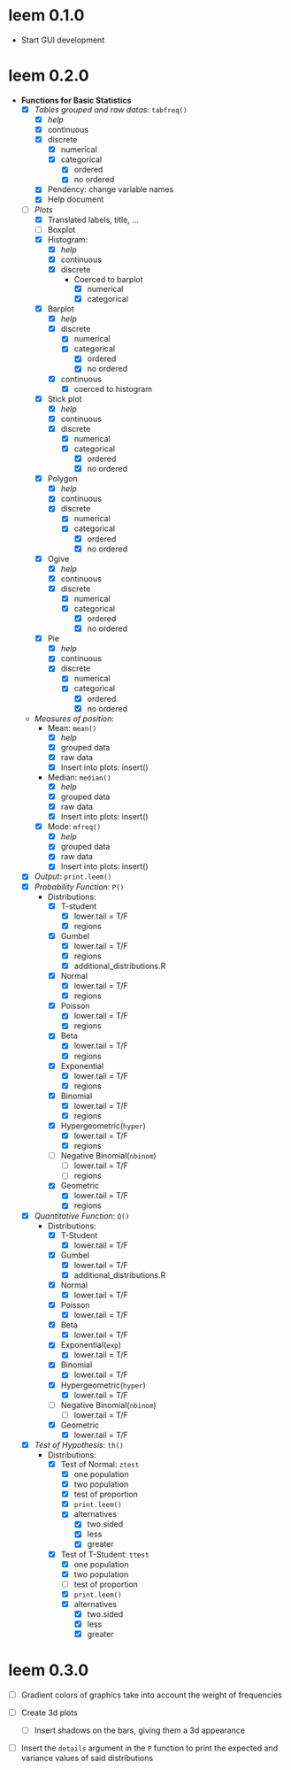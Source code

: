 # leem 0.1.0

- Start GUI development

# leem 0.2.0

- **Functions for Basic Statistics**
  - [X] *Tables grouped and raw datas*: `tabfreq()`
    - [X] *help*   
    - [X] continuous
    - [X] discrete
      - [X] numerical
      - [X] categorical 
        - [X] ordered
        - [X] no ordered
    - [X] Pendency: change variable names
    - [X] Help document
  - [ ] *Plots*
    - [X] Translated labels, title, ...
    - [ ] Boxplot
    - [X] Histogram:
      - [X] *help* 
      - [X] continuous
      - [X] discrete
        - Coerced to barplot
          - [X] numerical
          - [X] categorical
    - [X] Barplot
      - [X] *help*   
      - [X] discrete
        - [X] numerical
        - [X] categorical
          - [X] ordered
          - [X] no ordered
      - [X] continuous
        - [X] coerced to histogram
    - [X] Stick plot
      - [X] *help*  
      - [X] continuous
      - [X] discrete
        - [X] numerical
        - [X] categorical
          - [X] ordered
          - [X] no ordered
    - [X] Polygon
      - [X] *help* 
      - [X] continuous
      - [X] discrete
        - [X] numerical
        - [X] categorical 
          - [X] ordered
          - [X] no ordered
    - [X] Ogive
      - [X] *help* 
      - [X] continuous
      - [X] discrete
        - [X] numerical
        - [X] categorical 
          - [X] ordered
          - [X] no ordered
    - [X] Pie
      - [X] *help* 
      - [X] continuous
      - [X] discrete
        - [X] numerical
        - [X] categorical 
          - [X] ordered
          - [X] no ordered
  - *Measures of position*:
    - Mean: `mean()`
      - [X] *help* 
      - [X] grouped data
      - [X] raw data
      - [X] Insert into plots: insert()
    - Median: `median()`
       - [X] *help* 
       - [X] grouped data
       - [X] raw data
       - [X] Insert into plots: insert()
    -  [X] Mode: `mfreq()`
      - [X] *help* 
      - [X] grouped data
      - [X] raw data
      - [X] Insert into plots: insert()
  - [X] *Output*: `print.leem()` 
  - [X] *Probability Function*: `P()`
    - Distributions:
      - [X] T-student
        - [X] lower.tail = T/F
        - [X] regions
      - [X] Gumbel
        - [X] lower.tail = T/F
        - [X] regions
        - [X] additional_distributions.R
      - [X] Normal
        - [X] lower.tail = T/F
        - [X] regions
      - [X] Poisson
        - [X] lower.tail = T/F
        - [X] regions
      - [X] Beta
        - [X] lower.tail = T/F
        - [X] regions
      - [X] Exponential
        - [X] lower.tail = T/F
        - [X] regions
      - [X] Binomial
        - [X] lower.tail = T/F
        - [X] regions
      - [X] Hypergeometric(`hyper`)
        - [X] lower.tail = T/F
        - [X] regions
      - [ ] Negative Binomial(`nbinom`)
        - [ ] lower.tail = T/F
        - [ ] regions
      - [X] Geometric
        - [X] lower.tail = T/F
        - [X] regions
  - [X] *Quantitative Function*: `Q()`
    - Distributions:
      - [X] T-Student
          - [X] lower.tail = T/F
      - [X] Gumbel
          - [X] lower.tail = T/F
          - [X] additional_distributions.R
      - [X] Normal
          - [X] lower.tail = T/F
      - [X] Poisson
          - [X] lower.tail = T/F
      - [X] Beta
          - [X] lower.tail = T/F
      - [X] Exponential(`exp`)
          - [X] lower.tail = T/F
      - [X] Binomial
          - [X] lower.tail = T/F
      - [X] Hypergeometric(`hyper`)
          - [X] lower.tail = T/F
      - [ ] Negative Binomial(`nbinom`)
          - [ ] lower.tail = T/F
      - [X] Geometric
          - [X] lower.tail = T/F
  - [X] *Test of Hypothesis*: `th()`
    - Distributions:
      - [X] Test of Normal: `ztest`
        - [X] one population
        - [X] two population
        - [X] test of proportion
        - [X] `print.leem()`
        - [X] alternatives
          - [X] two.sided
          - [X] less
          - [X] greater
      - [X] Test of T-Student: `ttest`
        - [X] one population
        - [X] two population
        - [ ] test of proportion
        - [X] `print.leem()`
        - [X] alternatives
          - [X] two.sided
          - [X] less
          - [X] greater

# leem 0.3.0

- [ ] Gradient colors of graphics take into account the weight of frequencies
- [ ] Create 3d plots 
  - [ ] Insert shadows on the bars, giving them a 3d appearance
- [ ] Insert the `details` argument in the `P` function to print the expected and variance values of said distributions

